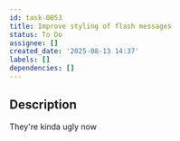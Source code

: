 ```yaml
---
id: task-0053
title: Improve styling of flash messages
status: To Do
assignee: []
created_date: '2025-08-13 14:37'
labels: []
dependencies: []
---
```


## Description

They're kinda ugly now
